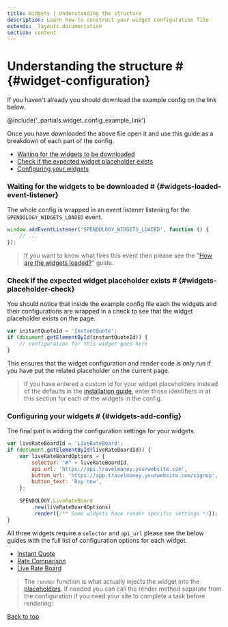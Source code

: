 ```yaml
---
title: Widgets | Understanding the structure
description: Learn how to construct your widget configuration file
extends: _layouts.documentation
section: content
---
```


# Understanding the structure # {#widget-configuration}
If you haven't already you should download the example config on the link below.

@include('_partials.widget_config_example_link')

Once you have downloaded the above file open it and use this guide as a breakdown of each part of the config.

<ul class="list-decimal ml-10">
    <li><a href="#widgets-loaded-event-listener">Waiting for the widgets to be downloaded</a></li>
    <li><a href="#widgets-placeholder-check">Check if the expected widget placeholder exists</a></li>
    <li><a href="#widgets-add-config">Configuring your widgets</a></li>
</ul>

### Waiting for the widgets to be downloaded # {#widgets-loaded-event-listener}
The whole config is wrapped in an event listener listening for the `SPENDOLOGY_WIDGETS_LOADED` event. 

```js
window.addEventListener('SPENDOLOGY_WIDGETS_LOADED', function () {
    // ...
});
```

> If you want to know what fires this event then please see the "[How are the widgets loaded?](/docs/how-are-widgets-loaded)" guide.

### Check if the expected widget placeholder exists # {#widgets-placeholder-check}
You should notice that inside the example config file each the widgets and their configurations are wrapped in a check 
to see that the widget placeholder exists on the page.

```js
var instantQuoteId = 'InstantQuote';
if (document.getElementById(instantQuoteId)) {
    // configuration for this widget goes here
}
```

This ensures that the widget configuration and render code is only run if you have put the related placeholder on the
current page.

> If you have entered a custom id for your widget placeholders instead of the defaults in the 
[installation guide](/docs/installing-our-widgets#widgets-step-1), enter those identifiers in at this section for each 
of the widgets in the config.

### Configuring your widgets # {#widgets-add-config}
The final part is adding the configuration settings for your widgets.
 
```js
var liveRateBoardId = 'LiveRateBoard';
if (document.getElementById(liveRateBoardId)) {
    var liveRateBoardOptions = {
        selector: "#" + liveRateBoardId,
        api_url: 'https://api.travelmoney.yourwebsite.com',
        button_url: 'https://app.travelmoney.yourwebsite.com/signup',
        button_text: 'Buy now',
    };
    
    SPENDOLOGY.LiveRateBoard
        .new(liveRateBoardOptions)
        .render({/** Some widgets have render specific settings */});
}
```

All three widgets require a `selector` and `api_url` please see the below guides with the full list of configuration 
options for each widget.

<ul class="list-disc ml-10">
    <li><a href="/docs/instant-quote-configuration">Instant Quote</a></li> 
    <li><a href="/docs/rates-comparison-configuration">Rate Comparison</a></li> 
    <li><a href="/docs/live-rate-board-configuration">Live Rate Board</a></li> 
</ul> 

> The `render` function is what actually injects the widget into the 
[placeholders](/docs/installing-our-widgets#widgets-step-1). If needed you can call the render method separate from the 
configuration if you need your site to complete a task before rendering:

<p class="text-right"><a href="#installing-our-widgets">Back to top</a></p>

